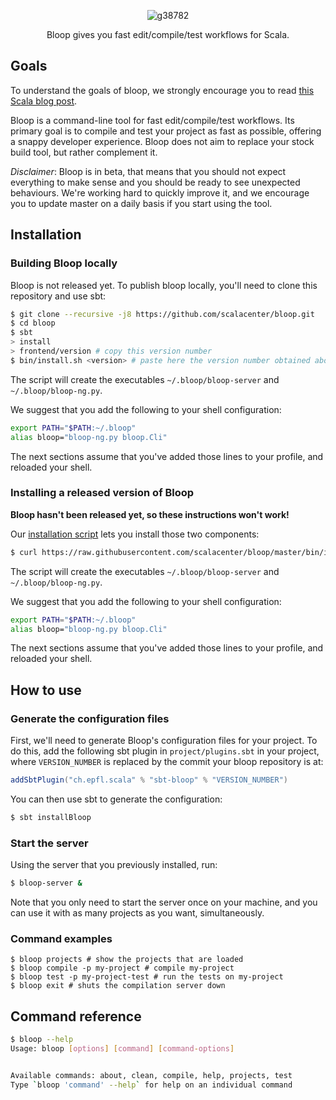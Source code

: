 <p align="center">
  <img src="https://user-images.githubusercontent.com/2462974/32790850-d2eeffc2-c95f-11e7-8a3e-7032ca875ce3.png?style=centerme" alt="g38782" style="max-width:100%;">
</p>

<p align="center">
Bloop gives you fast edit/compile/test workflows for Scala.
</p>

## Goals

To understand the goals of bloop, we strongly encourage you to read [this Scala blog
post][bloop-release-post].

Bloop is a command-line tool for fast edit/compile/test workflows. Its primary
goal is to compile and test your project as fast as possible, offering a snappy
developer experience. Bloop does not aim to replace your stock build tool, but
rather complement it.

*Disclaimer*: Bloop is in beta, that means that you should not expect
everything to make sense and you should be ready to see unexpected behaviours.
We're working hard to quickly improve it, and we encourage you to update master
on a daily basis if you start using the tool.

## Installation

### Building Bloop locally

Bloop is not released yet. To publish bloop locally, you'll need to clone this repository and use
sbt:

```sh
$ git clone --recursive -j8 https://github.com/scalacenter/bloop.git
$ cd bloop
$ sbt
> install
> frontend/version # copy this version number
$ bin/install.sh <version> # paste here the version number obtained above
```

The script will create the executables `~/.bloop/bloop-server` and `~/.bloop/bloop-ng.py`.

We suggest that you add the following to your shell configuration:

```sh
export PATH="$PATH:~/.bloop"
alias bloop="bloop-ng.py bloop.Cli"
```

The next sections assume that you've added those lines to your profile, and reloaded your shell.

### Installing a released version of Bloop

**Bloop hasn't been released yet, so these instructions won't work!**

Our [installation script][installation-script] lets you install those two components:

```sh
$ curl https://raw.githubusercontent.com/scalacenter/bloop/master/bin/install.sh | sh
```

The script will create the executables `~/.bloop/bloop-server` and `~/.bloop/bloop-ng.py`.

We suggest that you add the following to your shell configuration:

```sh
export PATH="$PATH:~/.bloop"
alias bloop="bloop-ng.py bloop.Cli"
```

The next sections assume that you've added those lines to your profile, and reloaded your shell.

## How to use

### Generate the configuration files

First, we'll need to generate Bloop's configuration files for your project. To
do this, add the following sbt plugin in `project/plugins.sbt` in your project,
where `VERSION_NUMBER` is replaced by the commit your bloop repository is at:

```scala
addSbtPlugin("ch.epfl.scala" % "sbt-bloop" % "VERSION_NUMBER")
```

You can then use sbt to generate the configuration:

```sh
$ sbt installBloop
```

### Start the server

Using the server that you previously installed, run:

```sh
$ bloop-server &
```

Note that you only need to start the server once on your machine, and you can use it with as many
projects as you want, simultaneously.

### Command examples

```
$ bloop projects # show the projects that are loaded
$ bloop compile -p my-project # compile my-project
$ bloop test -p my-project-test # run the tests on my-project
$ bloop exit # shuts the compilation server down
```

## Command reference

```sh
$ bloop --help
Usage: bloop [options] [command] [command-options]


Available commands: about, clean, compile, help, projects, test
Type `bloop 'command' --help` for help on an individual command
```

[installation-script]: https://raw.githubusercontent.com/scalacenter/bloop/master/bin/install.sh
[bloop-release-post]: http://www.scala-lang.org/blog/2017/11/30/bloop-release.html
